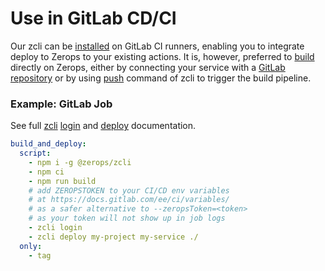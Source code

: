 # Use in GitLab CD/CI

Our zcli can be [installed](/documentation/cli/installation-authorization.html#installation) on GitLab CI runners, enabling you to integrate deploy to Zerops to your existing actions. It is, however, preferred to [build](/documentation/build/how-zerops-build-works.html) directly on Zerops, either by connecting your service with a [GitLab repository](/documentation/gitlab/gitlab-integration.html) or by using [push](/documentation/cli/available-commands.html#push-project-name-service-name) command of zcli to trigger the build pipeline.

### Example: GitLab Job

See full [zcli](/documentation/cli/available-commands.html) [login](/documentation/cli/available-commands.html#login) and [deploy](/documentation/cli/available-commands.html#deploy-project-name-service-name-files-or-paths) documentation.

```yaml
build_and_deploy:
  script:
    - npm i -g @zerops/zcli
    - npm ci
    - npm run build
    # add ZEROPSTOKEN to your CI/CD env variables
    # at https://docs.gitlab.com/ee/ci/variables/
    # as a safer alternative to --zeropsToken=<token>
    # as your token will not show up in job logs
    - zcli login
    - zcli deploy my-project my-service ./
  only:
    - tag

```
